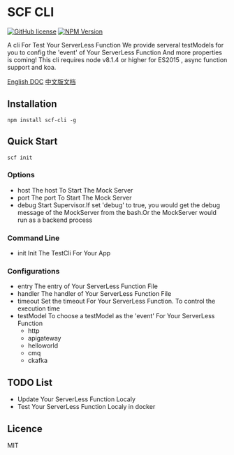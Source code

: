 # SCF CLI

[![GitHub license](https://img.shields.io/badge/license-MIT-blue.svg)](./LICENSE)
[![NPM Version](https://img.shields.io/npm/v/scf-cli.svg?style=flat)](https://www.npmjs.com/package/scf-cli)

A cli For Test Your ServerLess Function
We provide serveral testModels for you to config the 'event' of Your ServerLess Function
And more properties is coming!
This cli requires node v8.1.4 or higher for ES2015 , async function support and koa.

[English DOC](./README_en.md)
[中文版文档](./README.md)

## Installation

```
npm install scf-cli -g
```

## Quick Start

```
scf init
```

### Options

- host The host To Start The Mock Server
- port The port To Start The Mock Server
- debug Start Supervisor.If set 'debug' to true, you would get the debug message of the MockServer from the bash.Or the MockServer would run as a backend process

### Command Line

- init Init The TestCli For Your App

### Configurations

- entry The entry of Your ServerLess Function File
- handler The handler of Your ServerLess Function File
- timeout Set the timeout For Your ServerLess Function. To control the execution time
- testModel To choose a testModel as the 'event' For Your ServerLess Function
  - http
  - apigateway
  - helloworld
  - cmq
  - ckafka

## TODO List

- Update Your ServerLess Function Localy
- Test Your ServerLess Function Localy in docker

## Licence

MIT
